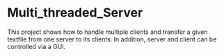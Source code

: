 # Multi_threaded_Server
This project shows how to handle multiple clients and transfer a given textfile from one server to its clients. In addition, server and client can be controlled via a GUI.





